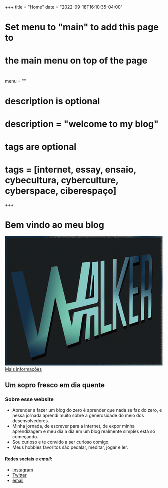 +++
title = "Home"
date = "2022-09-18T16:10:35-04:00"

#
# Set menu to "main" to add this page to
# the main menu on top of the page
#
menu = ""

#
# description is optional
#
# description = "welcome to my blog"

#
# tags are optional
#
# tags = [internet, essay, ensaio, cybecultura, cyberculture, cyberspace, ciberespaço]
+++
# Bem vindo ao meu blog
![capa](W4LKER_DALLE.png)
[Mais informações](https://w4lker.com.br/textos/um-sopro-fesco-em-um-dia-quente/)

## Um sopro fresco em dia quente
### Sobre esse website

- Aprender a fazer um blog do zero é aprender que nada se faz do zero, e nessa jornada aprendi muito sobre a generosidade do meio dos desenvolvedores.
- Minha jornada, de escrever para a internet, de expor minha aprendizagem e meu dia a dia em um blog realmente simples está só começando.
- Sou curioso e te convido a ser curioso comigo.
- Meus hobbies favoritos são pedalar, meditar, jogar e ler. 

#### Redes sociais e *email*:

- [Instagram](https://www.instagram.com/w4lker____/) 
- [Twitter](https://twitter.com/www4lker) 
- [email](mailto:niilist@gmail.com)
